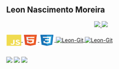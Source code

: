 ## Leon Nascimento Moreira
<div align="center">
  <a href="https://github.com/LeonMoreira112">
  <img height="180em" src="https://github-readme-stats.vercel.app/api?username=LeonMoreira112&show_icons=true&theme=dracula&include_all_commits=true&count_private=true"/>
  <img height="180em" src="https://github-readme-stats.vercel.app/api/top-langs/?username=LeonMoreira112&layout=compact&langs_count=7&theme=dracula"/>
</div>
<div style="display: inline_block"><br>
  <img align="center" alt="Leon-Js" height="30" width="40" src="https://raw.githubusercontent.com/devicons/devicon/master/icons/javascript/javascript-plain.svg">
  <img align="center" alt="Leon-HTML" height="30" width="40" src="https://raw.githubusercontent.com/devicons/devicon/master/icons/html5/html5-original.svg">
  <img align="center" alt="Leon-CSS" height="30" width="40" src="https://raw.githubusercontent.com/devicons/devicon/master/icons/css3/css3-original.svg">
  <img align="center" alt="Leon-Git" height="30" width="40" src="https://cdn.jsdelivr.net/gh/devicons/devicon/icons/git/git-original.svg"">
  <img align="center" alt="Leon-Git" height="30" width="40" src="https://cdn.jsdelivr.net/gh/devicons/devicon/icons/sass/sass-original.svg" />

</div>
  
  ##
 
<div> 

  <a href="https://instagram.com/leonn_00" target="_blank"><img src="https://img.shields.io/badge/-Instagram-%23E4405F?style=for-the-badge&logo=instagram&logoColor=white" target="_blank"></a>
  <a href = "mailto:leon.moreira112@gmail.com"><img src="https://img.shields.io/badge/-Gmail-%23333?style=for-the-badge&logo=gmail&logoColor=white" target="_blank"></a>
  <a href="https://www.linkedin.com/in/leon-nascimento-moreira-70a41b244/" target="_blank"><img src="https://img.shields.io/badge/-LinkedIn-%230077B5?style=for-the-badge&logo=linkedin&logoColor=white" target="_blank"></a> 
</div>
